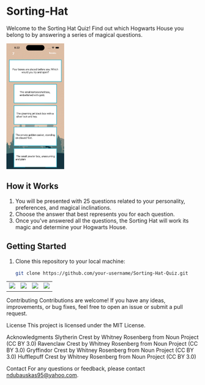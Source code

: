 # Sorting-Hat

Welcome to the Sorting Hat Quiz! Find out which Hogwarts House you belong to by answering a series of magical questions.

<img src="https://github.com/ndubauskas/Sorting-Hat/blob/main/Images/Quiz.png" width="30%">

## How it Works

1. You will be presented with 25 questions related to your personality, preferences, and magical inclinations.
2. Choose the answer that best represents you for each question.
3. Once you've answered all the questions, the Sorting Hat will work its magic and determine your Hogwarts House.

## Getting Started

1. Clone this repository to your local machine:

   ```bash
   git clone https://github.com/your-username/Sorting-Hat-Quiz.git
<Table>
<tr>
  <td align="center"><img src="https://github.com/ndubauskas/Sorting-Hat/blob/main/Images/Gryffindor.png" width="100%"></td>
<td align="center"><img src="https://github.com/ndubauskas/Sorting-Hat/blob/main/Images/Hufflepuff.png" width="100%"></td>
  <td align="center"><img src="https://github.com/ndubauskas/Sorting-Hat/blob/main/Images/Slytherin.png" width="100%"></td>
<td align="center"><img src="https://github.com/ndubauskas/Sorting-Hat/blob/main/Images/RavenClaw.png" width="100%"></td>
</tr>
</Table>



Contributing
Contributions are welcome! If you have any ideas, improvements, or bug fixes, feel free to open an issue or submit a pull request.

License
This project is licensed under the MIT License.

Acknowledgments
Slytherin Crest by Whitney Rosenberg from Noun Project (CC BY 3.0)
Ravenclaw Crest by Whitney Rosenberg from Noun Project (CC BY 3.0)
Gryffindor Crest by Whitney Rosenberg from Noun Project (CC BY 3.0)
Hufflepuff Crest by Whitney Rosenberg from Noun Project (CC BY 3.0)

Contact
For any questions or feedback, please contact ndubauskas95@yahoo.com.


